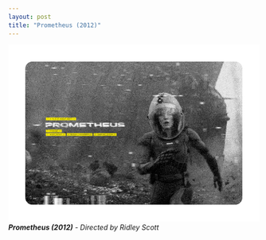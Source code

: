 ```yaml
---
layout: post
title: "Prometheus (2012)"
---
```


!["Prometheus (2012) Poster"](/assets/posters/prometheus.png)
_**Prometheus (2012)** - Directed by Ridley Scott_